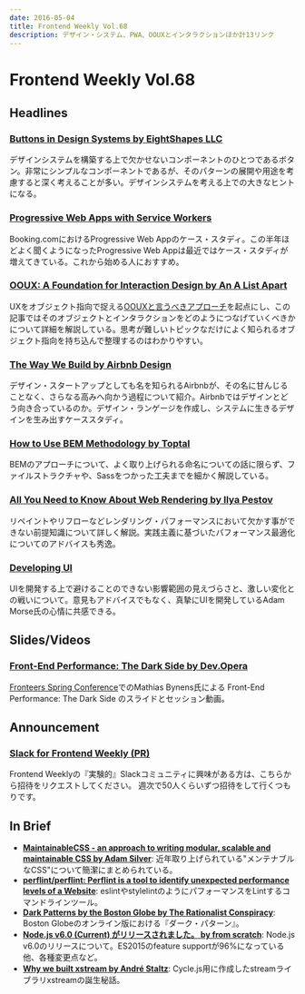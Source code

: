 ```yaml
---
date: 2016-05-04
title: Frontend Weekly Vol.68
description: デザイン・システム、PWA、OOUXとインタラクションほか計13リンク
---
```


# Frontend Weekly Vol.68

## Headlines

### [Buttons in Design Systems by EightShapes LLC](https://medium.com/eightshapes-llc/buttons-in-design-systems-eac3acf7e23#.rt0qfupgq)

デザインシステムを構築する上で欠かせないコンポーネントのひとつであるボタン。非常にシンプルなコンポーネントであるが、そのパターンの展開や用途を考慮すると深く考えることが多い。デザインシステムを考える上での大きなヒントになる。

### [Progressive Web Apps with Service Workers](http://blog.booking.com/progressive-web-apps-with-service-workers.html)

Booking.comにおけるProgressive Web Appのケース・スタディ。この半年ほどよく聞くようになったProgressive Web Appは最近ではケース・スタディが増えてきている。これから始める人におすすめ。

### [OOUX: A Foundation for Interaction Design by An A List Apart](http://alistapart.com/article/ooux-a-foundation-for-interaction-design)

UXをオブジェクト指向で捉える[OOUXと言うべきアプローチ](http://alistapart.com/article/object-oriented-ux)を起点にし、この記事ではそのオブジェクトとインタラクションをどのようにつなげていくべきかについて詳細を解説している。思考が難しいトピックなだけによく知られるオブジェクト指向を持ち込んで整理するのはわかりやすい。

### [The Way We Build by Airbnb Design](http://airbnb.design/the-way-we-build/)

デザイン・スタートアップとしても名を知られるAirbnbが、その名に甘んじることなく、さらなる高みへ向かう過程について紹介。Airbnbではデザインとどう向き合っているのか。デザイン・ランゲージを作成し、システムに生きるデザインを生み出すケーススタディ。

### [How to Use BEM Methodology by Toptal](https://www.toptal.com/css/introduction-to-bem-methodology)

BEMのアプローチについて、よく取り上げられる命名についての話に限らず、ファイルストラクチャや、Sassをつかった工夫までを細かく解説している。

### [All You Need to Know About Web Rendering by Ilya Pestov](https://medium.com/@ipestov/all-you-need-to-know-about-web-rendering-c5e27cc77ecb#.6222xvemk)

リペイントやリフローなどレンダリング・パフォーマンスにおいて欠かす事ができない前提知識について詳しく解説。実践主義に基づいたパフォーマンス最適化についてのアドバイスも秀逸。

### [Developing UI](http://mrmrs.io/writing/2016/04/21/developing-ui/)

UIを開発する上で避けることのできない影響範囲の見えづらさと、激しい変化との戦いについて。意見もアドバイスでもなく、真摯にUIを開発しているAdam Morse氏の心情に共感できる。

## Slides/Videos

### [Front-End Performance: The Dark Side by Dev.Opera](https://dev.opera.com/blog/timing-attacks/)

[Fronteers Spring Conference](https://fronteers.nl/congres/2016-spring)でのMathias Bynens氏による Front-End Performance: The Dark Side のスライドとセッション動画。

## Announcement

### [Slack for Frontend Weekly (PR)](https://studiomohawk.typeform.com/to/Kj8Gaj)

Frontend Weeklyの『実験的』Slackコミュニティに興味がある方は、こちらから招待をリクエストしてください。 週次で50人くらいずつ招待をして行くつもりです。

## In Brief

* [**MaintainableCSS - an approach to writing modular, scalable and maintainable CSS by Adam Silver**](http://maintainablecss.com/): 近年取り上げられている"メンテナブルなCSS"について簡潔にまとめられている。
* [**perflint/perflint: Perflint is a tool to identify unexpected performance levels of a Website**](https://github.com/perflint/perflint): eslintやstylelintのようにパフォーマンスをLintするコマンドラインツール。
* [**Dark Patterns by the Boston Globe by The Rationalist Conspiracy**](https://rationalconspiracy.com/2016/04/24/dark-patterns-by-the-boston-globe/): Boston Globeのオンライン版における『ダーク・パターン』。
* [**Node.js v6.0 (Current) がリリースされました。 by from scratch**](http://yosuke-furukawa.hatenablog.com/entry/2016/04/27/110027): Node.js v6.0のリリースについて。ES2015のfeature supportが96%になっている他、各種変更点など。
* [**Why we built xstream by André Staltz**](http://staltz.com/why-we-built-xstream.html): Cycle.js用に作成したstreamライブラリxstreamの誕生秘話。
